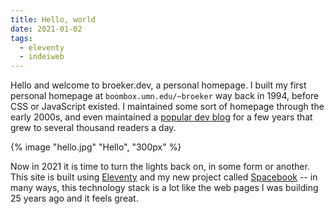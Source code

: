 ```yaml
---
title: Hello, world
date: 2021-01-02 
tags:
  - eleventy 
  - indeiweb
---
```

Hello and welcome to broeker.dev, a personal homepage.  I built my first personal homepage at `boombox.umn.edu/~broeker` way back in 1994, before CSS or JavaScript existed. I maintained some sort of homepage through the early 2000s, and even maintained a <a href="https://web.archive.org/web/20060206092517/http://mambofrog.com/" target="_blank">popular dev blog</a> for a few years that grew to several thousand readers a day. 

{% image "hello.jpg" "Hello", "300px" %}

Now in 2021 it is time to turn the lights back on, in some form or another. This site is built using [Eleventy](https://www.11ty.dev/) and my new project called [Spacebook](https://spacebook.app/) -- in many ways, this technology stack is a lot like the web pages I was building 25 years ago and it feels great. 